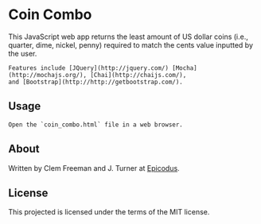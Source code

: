 Coin Combo
============

This JavaScript web app returns the least amount of US dollar coins
(i.e., quarter, dime, nickel, penny) required to match the cents value
inputted by the user.
```
Features include [JQuery](http://jquery.com/) [Mocha](http://mochajs.org/), [Chai](http://chaijs.com/),
and [Bootstrap](http://http://getbootstrap.com/).
```

Usage
-----
```
Open the `coin_combo.html` file in a web browser.
```


About
-----

Written by Clem Freeman and J. Turner at [Epicodus](http://www.epicodus.com/).

License
-------

This projected is licensed under the terms of the MIT license.
